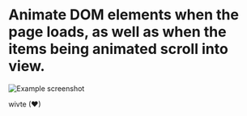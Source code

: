# Animate DOM elements when the page loads, as well as when the items being animated scroll into view.

![Example screenshot](https://github.com/IrinaSpasova/Small-projects-JavaScript/blob/main/Animate%20on%20Scroll/image.png)


wivte (&#x2764;)
